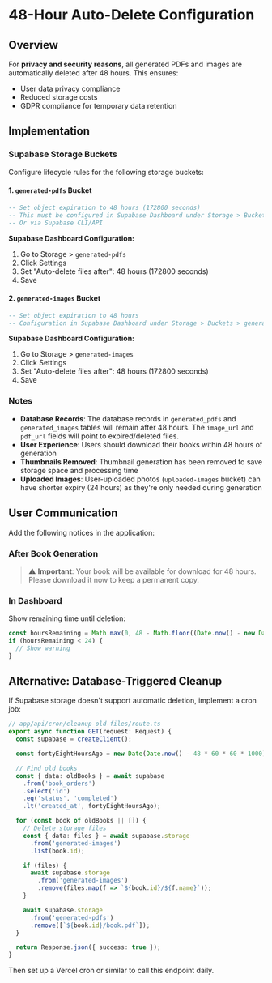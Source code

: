 # 48-Hour Auto-Delete Configuration

## Overview

For **privacy and security reasons**, all generated PDFs and images are automatically deleted after 48 hours. This ensures:
- User data privacy compliance
- Reduced storage costs
- GDPR compliance for temporary data retention

## Implementation

### Supabase Storage Buckets

Configure lifecycle rules for the following storage buckets:

#### 1. `generated-pdfs` Bucket
```sql
-- Set object expiration to 48 hours (172800 seconds)
-- This must be configured in Supabase Dashboard under Storage > Buckets > generated-pdfs > Settings
-- Or via Supabase CLI/API
```

**Supabase Dashboard Configuration:**
1. Go to Storage > `generated-pdfs`
2. Click Settings
3. Set "Auto-delete files after": 48 hours (172800 seconds)
4. Save

#### 2. `generated-images` Bucket
```sql
-- Set object expiration to 48 hours
-- Configuration in Supabase Dashboard under Storage > Buckets > generated-images > Settings
```

**Supabase Dashboard Configuration:**
1. Go to Storage > `generated-images`
2. Click Settings
3. Set "Auto-delete files after": 48 hours (172800 seconds)
4. Save

### Notes

- **Database Records**: The database records in `generated_pdfs` and `generated_images` tables will remain after 48 hours. The `image_url` and `pdf_url` fields will point to expired/deleted files.
- **User Experience**: Users should download their books within 48 hours of generation
- **Thumbnails Removed**: Thumbnail generation has been removed to save storage space and processing time
- **Uploaded Images**: User-uploaded photos (`uploaded-images` bucket) can have shorter expiry (24 hours) as they're only needed during generation

## User Communication

Add the following notices in the application:

### After Book Generation
> ⚠️ **Important**: Your book will be available for download for 48 hours. Please download it now to keep a permanent copy.

### In Dashboard
Show remaining time until deletion:
```typescript
const hoursRemaining = Math.max(0, 48 - Math.floor((Date.now() - new Date(book.created_at).getTime()) / (1000 * 60 * 60)));
if (hoursRemaining < 24) {
  // Show warning
}
```

## Alternative: Database-Triggered Cleanup

If Supabase storage doesn't support automatic deletion, implement a cron job:

```typescript
// app/api/cron/cleanup-old-files/route.ts
export async function GET(request: Request) {
  const supabase = createClient();

  const fortyEightHoursAgo = new Date(Date.now() - 48 * 60 * 60 * 1000).toISOString();

  // Find old books
  const { data: oldBooks } = await supabase
    .from('book_orders')
    .select('id')
    .eq('status', 'completed')
    .lt('created_at', fortyEightHoursAgo);

  for (const book of oldBooks || []) {
    // Delete storage files
    const { data: files } = await supabase.storage
      .from('generated-images')
      .list(book.id);

    if (files) {
      await supabase.storage
        .from('generated-images')
        .remove(files.map(f => `${book.id}/${f.name}`));
    }

    await supabase.storage
      .from('generated-pdfs')
      .remove([`${book.id}/book.pdf`]);
  }

  return Response.json({ success: true });
}
```

Then set up a Vercel cron or similar to call this endpoint daily.

